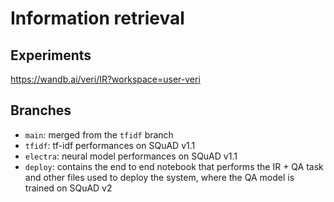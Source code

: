 # Information retrieval 
## Experiments
https://wandb.ai/veri/IR?workspace=user-veri
## Branches
- `main`: merged from the `tfidf` branch
- `tfidf`: tf-idf performances on SQuAD v1.1
- `electra`: neural model performances on SQuAD v1.1
- `deploy`: contains the end to end notebook that performs the IR + QA task and other files used to deploy the system, where the QA model is trained on SQuAD v2
